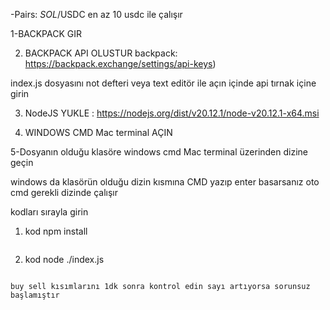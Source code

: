 
-Pairs: $SOL/$USDC
en az 10 usdc ile çalışır



1-BACKPACK GIR

2. BACKPACK API OLUSTUR 
backpack: https://backpack.exchange/settings/api-keys)

index.js dosyasını not defteri veya text editör ile açın  içinde api tırnak içine girin 

3. NodeJS YUKLE : https://nodejs.org/dist/v20.12.1/node-v20.12.1-x64.msi

4. WINDOWS CMD  Mac terminal AÇIN

5-Dosyanın olduğu klasöre windows cmd Mac terminal üzerinden dizine geçin 

windows da klasörün olduğu dizin kısmına CMD yazıp enter basarsanız oto cmd gerekli dizinde çalışır

kodları sırayla girin 

1. kod 
npm install
```
```
2. kod
node ./index.js
```

buy sell kısımlarını 1dk sonra kontrol edin sayı artıyorsa sorunsuz başlamıştır
